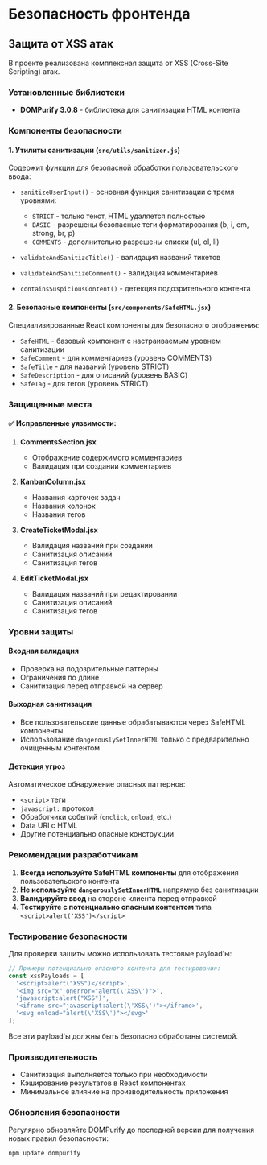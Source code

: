 # Безопасность фронтенда

## Защита от XSS атак

В проекте реализована комплексная защита от XSS (Cross-Site Scripting) атак.

### Установленные библиотеки

- **DOMPurify 3.0.8** - библиотека для санитизации HTML контента

### Компоненты безопасности

#### 1. Утилиты санитизации (`src/utils/sanitizer.js`)

Содержит функции для безопасной обработки пользовательского ввода:

- `sanitizeUserInput()` - основная функция санитизации с тремя уровнями:
  - `STRICT` - только текст, HTML удаляется полностью
  - `BASIC` - разрешены безопасные теги форматирования (b, i, em, strong, br, p)
  - `COMMENTS` - дополнительно разрешены списки (ul, ol, li)

- `validateAndSanitizeTitle()` - валидация названий тикетов
- `validateAndSanitizeComment()` - валидация комментариев
- `containsSuspiciousContent()` - детекция подозрительного контента

#### 2. Безопасные компоненты (`src/components/SafeHTML.jsx`)

Специализированные React компоненты для безопасного отображения:

- `SafeHTML` - базовый компонент с настраиваемым уровнем санитизации
- `SafeComment` - для комментариев (уровень COMMENTS)
- `SafeTitle` - для названий (уровень STRICT)
- `SafeDescription` - для описаний (уровень BASIC)
- `SafeTag` - для тегов (уровень STRICT)

### Защищенные места

#### ✅ Исправленные уязвимости:

1. **CommentsSection.jsx**
   - Отображение содержимого комментариев
   - Валидация при создании комментариев

2. **KanbanColumn.jsx**
   - Названия карточек задач
   - Названия колонок
   - Названия тегов

3. **CreateTicketModal.jsx**
   - Валидация названий при создании
   - Санитизация описаний
   - Санитизация тегов

4. **EditTicketModal.jsx**
   - Валидация названий при редактировании
   - Санитизация описаний
   - Санитизация тегов

### Уровни защиты

#### Входная валидация
- Проверка на подозрительные паттерны
- Ограничения по длине
- Санитизация перед отправкой на сервер

#### Выходная санитизация  
- Все пользовательские данные обрабатываются через SafeHTML компоненты
- Использование `dangerouslySetInnerHTML` только с предварительно очищенным контентом

#### Детекция угроз
Автоматическое обнаружение опасных паттернов:
- `<script>` теги
- `javascript:` протокол
- Обработчики событий (`onclick`, `onload`, etc.)
- Data URI с HTML
- Другие потенциально опасные конструкции

### Рекомендации разработчикам

1. **Всегда используйте SafeHTML компоненты** для отображения пользовательского контента
2. **Не используйте `dangerouslySetInnerHTML`** напрямую без санитизации
3. **Валидируйте ввод** на стороне клиента перед отправкой
4. **Тестируйте с потенциально опасным контентом** типа `<script>alert('XSS')</script>`

### Тестирование безопасности

Для проверки защиты можно использовать тестовые payload'ы:

```javascript
// Примеры потенциально опасного контента для тестирования:
const xssPayloads = [
  '<script>alert("XSS")</script>',
  '<img src="x" onerror="alert(\'XSS\')">',
  'javascript:alert("XSS")',
  '<iframe src="javascript:alert(\'XSS\')"></iframe>',
  '<svg onload="alert(\'XSS\')"></svg>'
];
```

Все эти payload'ы должны быть безопасно обработаны системой.

### Производительность

- Санитизация выполняется только при необходимости
- Кэширование результатов в React компонентах
- Минимальное влияние на производительность приложения

### Обновления безопасности

Регулярно обновляйте DOMPurify до последней версии для получения новых правил безопасности:

```bash
npm update dompurify
``` 